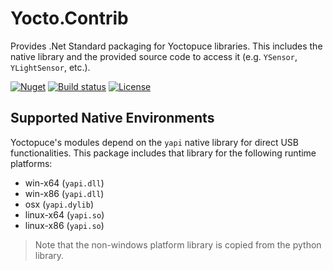 # Yocto.Contrib

Provides .Net Standard packaging for Yoctopuce libraries. This includes the native library and the provided source code to access it (e.g. `YSensor`, `YLightSensor`, etc.). 

[![Nuget](https://img.shields.io/nuget/v/Yocto.Contrib.svg?maxAge=2592000&style=flat-square)](https://www.nuget.org/packages/Yocto.Contrib/)
[![Build status](https://img.shields.io/appveyor/ci/Silvenga/yocto-contrib.svg?maxAge=2592000&style=flat-square)](https://ci.appveyor.com/project/Silvenga/yocto-contrib)
[![License](https://img.shields.io/github/license/Silvenga/Yocto.Contrib.svg?style=flat-square)](https://github.com/Silvenga/Yocto.Contrib/blob/master/LICENSE)

## Supported Native Environments

Yoctopuce's modules depend on the `yapi` native library for direct USB functionalities. This package includes that library for the following runtime platforms:

- win-x64 (`yapi.dll`)
- win-x86 (`yapi.dll`)
- osx (`yapi.dylib`)
- linux-x64 (`yapi.so`)
- linux-x86 (`yapi.so`)

> Note that the non-windows platform library is copied from the python library.